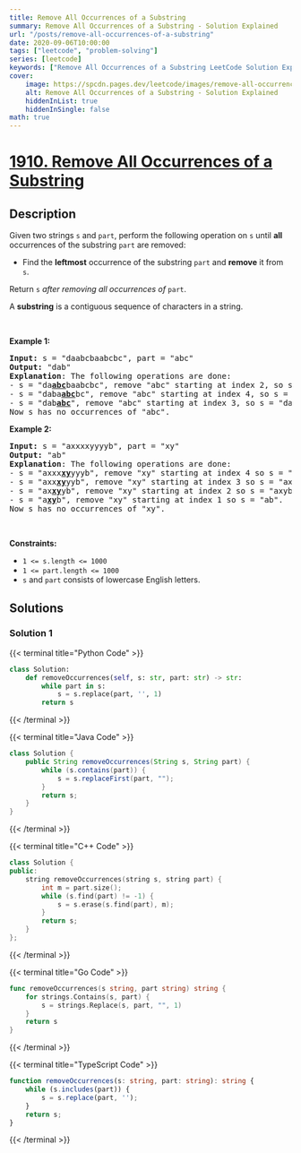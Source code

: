 ```yaml
---
title: Remove All Occurrences of a Substring
summary: Remove All Occurrences of a Substring - Solution Explained
url: "/posts/remove-all-occurrences-of-a-substring"
date: 2020-09-06T10:00:00
tags: ["leetcode", "problem-solving"]
series: [leetcode]
keywords: ["Remove All Occurrences of a Substring LeetCode Solution Explained in all languages", "1910", "leetcode question 1910", "Remove All Occurrences of a Substring", "LeetCode", "leetcode solution in Python3 C++ Java Go PHP Ruby Swift TypeScript Rust C# JavaScript C", "GeeksforGeeks", "InterviewBit", "Coding Ninjas", "HackerRank", "HackerEarth", "CodeChef", "TopCoder", "AlgoExpert", "freeCodeCamp", "Codeforces", "GitHub", "AtCoder", "Samir Paul"]
cover:
    image: https://spcdn.pages.dev/leetcode/images/remove-all-occurrences-of-a-substring.webp
    alt: Remove All Occurrences of a Substring - Solution Explained
    hiddenInList: true
    hiddenInSingle: false
math: true
---
```



# [1910. Remove All Occurrences of a Substring](https://leetcode.com/problems/remove-all-occurrences-of-a-substring)


## Description

<p>Given two strings <code>s</code> and <code>part</code>, perform the following operation on <code>s</code> until <strong>all</strong> occurrences of the substring <code>part</code> are removed:</p>

<ul>
	<li>Find the <strong>leftmost</strong> occurrence of the substring <code>part</code> and <strong>remove</strong> it from <code>s</code>.</li>
</ul>

<p>Return <code>s</code><em> after removing all occurrences of </em><code>part</code>.</p>

<p>A <strong>substring</strong> is a contiguous sequence of characters in a string.</p>

<p>&nbsp;</p>
<p><strong class="example">Example 1:</strong></p>

<pre>
<strong>Input:</strong> s = &quot;daabcbaabcbc&quot;, part = &quot;abc&quot;
<strong>Output:</strong> &quot;dab&quot;
<strong>Explanation</strong>: The following operations are done:
- s = &quot;da<strong><u>abc</u></strong>baabcbc&quot;, remove &quot;abc&quot; starting at index 2, so s = &quot;dabaabcbc&quot;.
- s = &quot;daba<strong><u>abc</u></strong>bc&quot;, remove &quot;abc&quot; starting at index 4, so s = &quot;dababc&quot;.
- s = &quot;dab<strong><u>abc</u></strong>&quot;, remove &quot;abc&quot; starting at index 3, so s = &quot;dab&quot;.
Now s has no occurrences of &quot;abc&quot;.
</pre>

<p><strong class="example">Example 2:</strong></p>

<pre>
<strong>Input:</strong> s = &quot;axxxxyyyyb&quot;, part = &quot;xy&quot;
<strong>Output:</strong> &quot;ab&quot;
<strong>Explanation</strong>: The following operations are done:
- s = &quot;axxx<strong><u>xy</u></strong>yyyb&quot;, remove &quot;xy&quot; starting at index 4 so s = &quot;axxxyyyb&quot;.
- s = &quot;axx<strong><u>xy</u></strong>yyb&quot;, remove &quot;xy&quot; starting at index 3 so s = &quot;axxyyb&quot;.
- s = &quot;ax<strong><u>xy</u></strong>yb&quot;, remove &quot;xy&quot; starting at index 2 so s = &quot;axyb&quot;.
- s = &quot;a<strong><u>xy</u></strong>b&quot;, remove &quot;xy&quot; starting at index 1 so s = &quot;ab&quot;.
Now s has no occurrences of &quot;xy&quot;.
</pre>

<p>&nbsp;</p>
<p><strong>Constraints:</strong></p>

<ul>
	<li><code>1 &lt;= s.length &lt;= 1000</code></li>
	<li><code>1 &lt;= part.length &lt;= 1000</code></li>
	<li><code>s</code>​​​​​​ and <code>part</code> consists of lowercase English letters.</li>
</ul>

## Solutions

### Solution 1

<!-- tabs:start -->

{{< terminal title="Python Code" >}}
```python
class Solution:
    def removeOccurrences(self, s: str, part: str) -> str:
        while part in s:
            s = s.replace(part, '', 1)
        return s
```
{{< /terminal >}}

{{< terminal title="Java Code" >}}
```java
class Solution {
    public String removeOccurrences(String s, String part) {
        while (s.contains(part)) {
            s = s.replaceFirst(part, "");
        }
        return s;
    }
}
```
{{< /terminal >}}

{{< terminal title="C++ Code" >}}
```cpp
class Solution {
public:
    string removeOccurrences(string s, string part) {
        int m = part.size();
        while (s.find(part) != -1) {
            s = s.erase(s.find(part), m);
        }
        return s;
    }
};
```
{{< /terminal >}}

{{< terminal title="Go Code" >}}
```go
func removeOccurrences(s string, part string) string {
	for strings.Contains(s, part) {
		s = strings.Replace(s, part, "", 1)
	}
	return s
}
```
{{< /terminal >}}

{{< terminal title="TypeScript Code" >}}
```ts
function removeOccurrences(s: string, part: string): string {
    while (s.includes(part)) {
        s = s.replace(part, '');
    }
    return s;
}
```
{{< /terminal >}}

<!-- tabs:end -->

<!-- end -->
